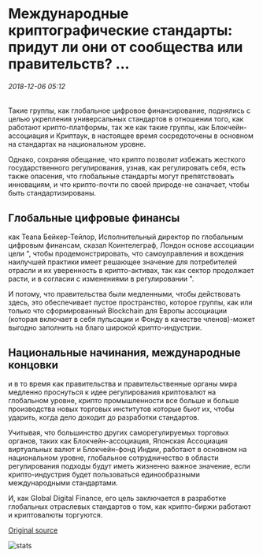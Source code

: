 # Международные криптографические стандарты: придут ли они от сообщества или правительств? ...

###### 2018-12-06 05:12

Такие группы, как глобальное цифровое финансирование, поднялись с целью укрепления универсальных стандартов в отношении того, как работают крипто-платформы, так же как такие группы, как Блокчейн-ассоциация и Криптаук, в настоящее время сосредоточены в основном на стандартах на национальном уровне.

Однако, сохраняя обещание, что крипто позволит избежать жесткого государственного регулирования, узнав, как регулировать себя, есть также опасения, что глобальные стандарты могут препятствовать инновациям, и что крипто-почти по своей природе-не означает, чтобы быть стандартизированы.

## Глобальные цифровые финансы

как Teana Бейкер-Тейлор, Исполнительный директор по глобальным цифровым финансам, сказал Коинтелеграф, Лондон основе ассоциации цели ", чтобы продемонстрировать, что самоуправления и вождения наилучшей практики имеет решающее значение для потребителей отрасли и их уверенность в крипто-активах, так как сектор продолжает расти, и в согласии с изменениями в регулировании ".

И потому, что правительства были медленными, чтобы действовать здесь, это обеспечивает пустое пространство, которое группы, как или только что сформированный Blockchain для Европы ассоциации (которая включает в себя пульсации и Фонду в качестве членов)-может выгодно заполнить на благо широкой крипто-индустрии.

## Национальные начинания, международные концовки

и в то время как правительства и правительственные органы мира медленно проснуться к идее регулирования криптовалют на глобальном уровне, крипто промышленности все больше и больше производства новых торговых институтов которые бьют их, чтобы ударить, когда дело доходит до разработки стандартов.

Учитывая, что большинство других саморегулируемых торговых органов, таких как Блокчейн-ассоциация, Японская Ассоциация виртуальных валют и Блокчейн-фонд Индии, работают в основном на национальном уровне, глобальное сотрудничество в области регулирования подходы будут иметь жизненно важное значение, если крипто-индустрия будет пользоваться единообразными международными стандартами.

И, как Global Digital Finance, его цель заключается в разработке глобальных отраслевых стандартов о том, как крипто-биржи работают и криптовалюты торгуются.

[Original source](https://cointelegraph.com/news/international-crypto-standards-will-they-come-from-the-community-or-governments)

![stats](https://c.statcounter.com/11760860/0/a89fa40b/1/ "stats")